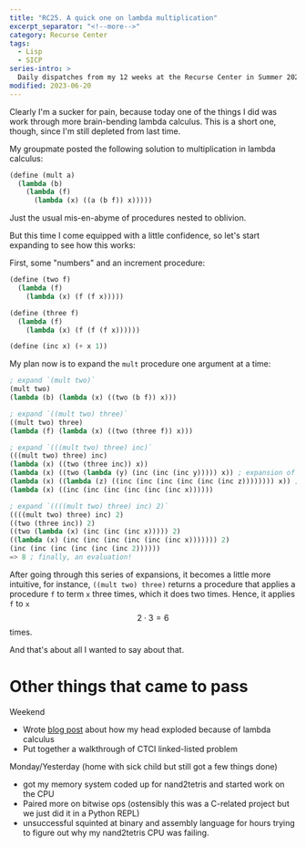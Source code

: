 ```yaml
---
title: "RC25. A quick one on lambda multiplication"
excerpt_separator: "<!--more-->"
category: Recurse Center
tags:
  - Lisp
  - SICP
series-intro: >
  Daily dispatches from my 12 weeks at the Recurse Center in Summer 2023
modified: 2023-06-20
---
```


Clearly I'm a sucker for pain, because today one of the things I did was work through more brain-bending lambda calculus. This is a short one, though, since I'm still depleted from last time.

My groupmate posted the following solution to multiplication in lambda calculus:

```scheme
(define (mult a)
  (lambda (b)
    (lambda (f)
      (lambda (x) ((a (b f)) x)))))
```

Just the usual mis-en-abyme of procedures nested to oblivion.

But this time I come equipped with a little confidence, so let's start expanding to see how this works:

First, some "numbers" and an increment procedure:

```scheme
(define (two f)
  (lambda (f)
    (lambda (x) (f (f x)))))

(define (three f)
  (lambda (f)
    (lambda (x) (f (f (f x))))))

(define (inc x) (+ x 1))
```

My plan now is to expand the `mult` procedure one argument at a time:

```scheme
; expand `(mult two)`
(mult two)
(lambda (b) (lambda (x) ((two (b f)) x)))

; expand `((mult two) three)`
((mult two) three)
(lambda (f) (lambda (x) ((two (three f)) x)))

; expand `(((mult two) three) inc)`
(((mult two) three) inc)
(lambda (x) ((two (three inc)) x))
(lambda (x) ((two (lambda (y) (inc (inc (inc y))))) x)) ; expansion of `(three inc)`
(lambda (x) ((lambda (z) ((inc (inc (inc (inc (inc (inc z)))))))) x)) ; expansion of `(two ...)`
(lambda (x) ((inc (inc (inc (inc (inc (inc x))))))

; expand `((((mult two) three) inc) 2)`
((((mult two) three) inc) 2)
((two (three inc)) 2)
((two (lambda (x) (inc (inc (inc x))))) 2)
((lambda (x) (inc (inc (inc (inc (inc (inc x))))))) 2)
(inc (inc (inc (inc (inc (inc 2))))))
=> 8 ; finally, an evaluation!
```

After going through this series of expansions, it becomes a little more intuitive, for instance, `((mult two) three)` returns a procedure that applies a procedure `f` to term `x` three times, which it does two times. Hence, it applies `f` to `x` $$ 2 \cdot 3 = 6 $$ times.

And that's about all I wanted to say about that.

# Other things that came to pass

Weekend
- Wrote [blog post](https://www.datadoodad.com/recurse%20center/RC24/) about how my head exploded because of lambda calculus
- Put together a walkthrough of CTCI linked-listed problem

Monday/Yesterday (home with sick child but still got a few things done)
- got my memory system coded up for nand2tetris and started work on the CPU
- Paired more on bitwise ops (ostensibly this was a C-related project but we just did it in a Python REPL)
- unsuccessful squinted at binary and assembly language for hours trying to figure out why my nand2tetris CPU was failing.
